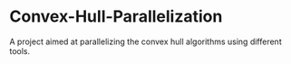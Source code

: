 # Convex-Hull-Parallelization
A project aimed at parallelizing the convex hull algorithms using different tools.
